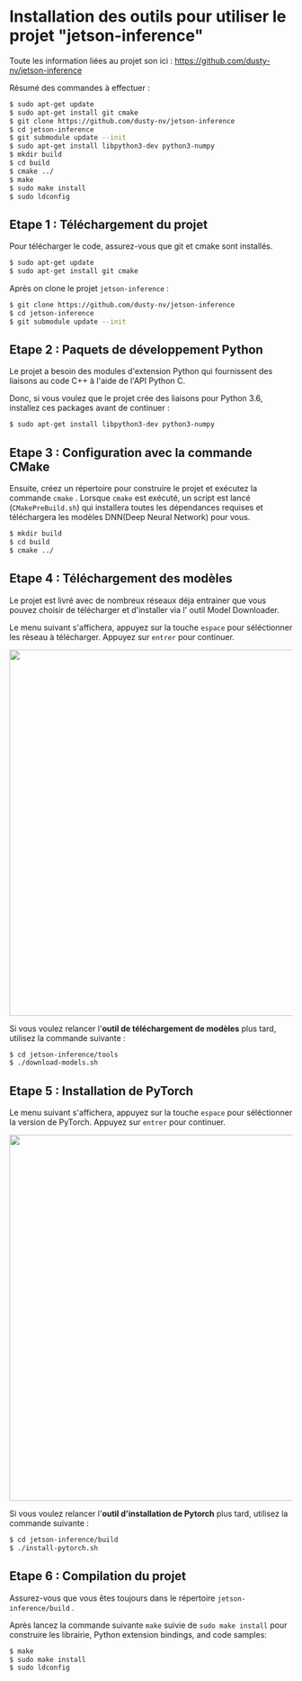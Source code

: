 # Installation des outils pour utiliser le projet "jetson-inference"

Toute les information liées au projet son ici : https://github.com/dusty-nv/jetson-inference

Résumé des commandes à effectuer :
``` bash
$ sudo apt-get update
$ sudo apt-get install git cmake
$ git clone https://github.com/dusty-nv/jetson-inference
$ cd jetson-inference
$ git submodule update --init
$ sudo apt-get install libpython3-dev python3-numpy
$ mkdir build
$ cd build
$ cmake ../
$ make
$ sudo make install
$ sudo ldconfig
```


## Etape 1 : Téléchargement du projet

Pour télécharger le code, assurez-vous que git et cmake sont installés.

``` bash
$ sudo apt-get update
$ sudo apt-get install git cmake
```


Après on clone le projet `jetson-inference` :

``` bash
$ git clone https://github.com/dusty-nv/jetson-inference
$ cd jetson-inference
$ git submodule update --init
```


## Etape 2 : Paquets de développement Python

Le projet a besoin des modules d'extension Python qui fournissent des liaisons au code C++ à l'aide de l'API Python C.

Donc, si vous voulez que le projet crée des liaisons pour Python 3.6, installez ces packages avant de continuer :

``` bash
$ sudo apt-get install libpython3-dev python3-numpy
``` 


## Etape 3 : Configuration avec la commande CMake

Ensuite, créez un répertoire pour construire le projet et exécutez la commande `cmake`  . Lorsque `cmake` est exécuté, un script est lancé (`CMakePreBuild.sh`) qui installera toutes les dépendances requises et téléchargera les modèles DNN(Deep Neural Network) pour vous.

``` bash
$ mkdir build
$ cd build
$ cmake ../
```


## Etape 4 : Téléchargement des modèles

Le projet est livré avec de nombreux réseaux déja entrainer que vous pouvez choisir de télécharger et d'installer via l' outil Model Downloader.

Le menu suivant s'affichera, appuyez sur la touche `espace` pour séléctionner les réseau à télécharger. Appuyez sur `entrer` pour continuer.


<img src="https://raw.githubusercontent.com/dusty-nv/jetson-inference/python/docs/images/download-models.jpg" width="650">

Si vous voulez relancer l'**outil de téléchargement de modèles** plus tard, utilisez la commande suivante :

``` bash
$ cd jetson-inference/tools
$ ./download-models.sh
```

## Etape 5 : Installation de PyTorch

Le menu suivant s'affichera, appuyez sur la touche `espace` pour séléctionner la version de PyTorch. Appuyez sur `entrer` pour continuer.

<img src="https://raw.githubusercontent.com/dusty-nv/jetson-inference/python/docs/images/pytorch-installer.jpg" width="650">

Si vous voulez relancer l'**outil d'installation de Pytorch** plus tard, utilisez la commande suivante :

``` bash
$ cd jetson-inference/build
$ ./install-pytorch.sh
```

## Etape 6 : Compilation du projet

Assurez-vous que vous êtes toujours dans le répertoire `jetson-inference/build` .

Après lancez la commande suivante `make` suivie de `sudo make install` pour construire les librairie, Python extension bindings, and code samples:

``` bash
$ make
$ sudo make install
$ sudo ldconfig
```
